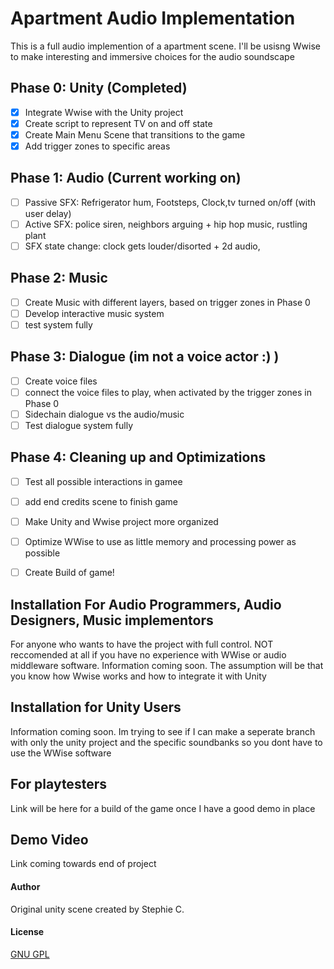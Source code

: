 


# Apartment Audio Implementation
This is a full audio implemention of a apartment scene. I'll be usisng Wwise to make interesting and immersive choices for the audio soundscape


## Phase 0: Unity (Completed)
- [x] Integrate Wwise with the Unity project
- [x] Create script to represent TV on and off state
- [x] Create Main Menu Scene that transitions to the game
- [x] Add trigger zones to specific areas
## Phase 1: Audio (Current working on)
- [ ] Passive SFX: Refrigerator hum, Footsteps, Clock,tv turned on/off (with user delay)
- [ ] Active SFX: police siren, neighbors arguing + hip hop music, rustling plant  
- [ ] SFX state change: clock gets louder/disorted + 2d audio, 

## Phase 2: Music
- [ ] Create Music with different layers, based on trigger zones in Phase 0
- [ ] Develop interactive music system  
- [ ] test system fully

## Phase 3: Dialogue (im not a voice actor :) )
- [ ] Create voice files 
- [ ] connect the voice files to play, when activated by the trigger zones in Phase 0 
- [ ] Sidechain dialogue vs the audio/music
- [ ] Test dialogue system fully

## Phase 4: Cleaning up and Optimizations
- [ ] Test all possible interactions in gamee
- [ ] add end credits scene to finish game
- [ ] Make Unity and Wwise project more organized 
- [ ] Optimize WWise to use as little memory and processing power as possible 
- [ ] Create Build of game! 



## Installation For Audio Programmers, Audio Designers, Music implementors 
For anyone who wants to have the project with full control. NOT reccomended at all if you have no experience with WWise or audio middleware software. 
Information coming soon. The assumption will be that you know how Wwise works and how to integrate it with Unity


## Installation for Unity Users 
Information coming soon. Im trying to see if I can make a seperate branch with only the unity project and the specific soundbanks so you dont have to use the WWise software

## For playtesters
Link will be here for a build of the game once I have a good demo in place 





## Demo Video
Link coming towards end of project

#### Author
Original unity scene created by Stephie C. 

#### License
[GNU GPL](https://choosealicense.com/licenses/gpl-3.0/)
